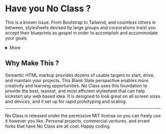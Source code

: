 # Have you No Class ?
This is a known issue. From Bootstrap to Tailwind, and countless others in between, stylesheets devised by large groups and corporations insist you accept their blueprints as gospel in order to accomplish and accommodate your goals.
<details>
<summary>More</summary>
Without exercising any measure of critical thinking, it is natural to accept this messaging. However, as anyone who has invested time and energy into using exceedingly large and opinionated stylesheets can attest, these solutions regularly create more problems than they claim to solve.
While there are benefits to using highly manufactured and processed frameworks (now you can split-up the work of a single person among dozens of people who should all be able to contribute and not mess up anything!), these behemoths consistently prove to be overkill for the majority of projects. If you or your organization chooses to adopt one of these frameworks, you are locked-in. That choice is a commitment tantamount to a contract or marriage. Transitioning away from one processed framework to another will demand time, specialized effort from trained professionals, and most of your operational expenditure for the remaining calendar year.
In theory, in a vacuum, if you ignore reality, then please go enjoy. This is not for you. This is for people who have No Class. This is for people who have No Time to waste. For those who have No Care for bullsh** they do not need. For those who have No Respect for frameworks that reinvent so much of what is already available out of the box with traditional markup elements, CSS Flexbox, and CSS Grid. This is for those who want to deliver the best work, the most efficient work, with nothing that is not needed.
Bloated CSS frameworks can intimidate and frustrate even the most practiced designers and developers. That is why Wix and SquareSpace exist. For those who are scared and lazy. The idea that you must learn and abide by all of the rules set forth in a framework devised out of congested groupthink is backwards. It creates a natural barrier to entry that hinders interest and adoption.
No Class is a blank slate. No Class encourages minimalism, efficiency, and creative thinking. No Class is for the best of us. Make what you make with No Class.
</details>

## Why Make This ?
Semantic HTML markup provides dozens of usable targets to start, drive, and maintain your projects. This Blank Slate perspective enables more creativity and learning opportunities. No Class uses this foundation to provide the best, leanest, and most efficient stylesheet that can help kickstart any web based idea. It is designed to look great on all screen sizes and devices, and it set up for rapid prototyping and scaling.

***

No Class is released under the permissive MIT license so you can freely use it however you like. Personal projects, commercial ventures, and errant forks that have No Class are all cool. Happy coding.